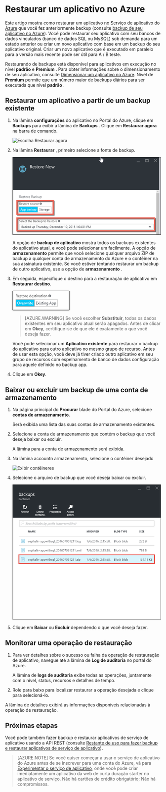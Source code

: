 <properties 
    pageTitle="Restaurar um aplicativo no Azure" 
    description="Saiba como restaurar seu aplicativo de um backup." 
    services="app-service" 
    documentationCenter="" 
    authors="cephalin" 
    manager="wpickett" 
    editor="jimbe"/>

<tags 
    ms.service="app-service" 
    ms.workload="na" 
    ms.tgt_pltfrm="na" 
    ms.devlang="na" 
    ms.topic="article" 
    ms.date="07/06/2016" 
    ms.author="cephalin"/>

# <a name="restore-an-app-in-azure"></a>Restaurar um aplicativo no Azure

Este artigo mostra como restaurar um aplicativo no [Serviço de aplicativo do Azure](../app-service/app-service-value-prop-what-is.md) que você fez anteriormente backup (consulte [backup de seu aplicativo no Azure](web-sites-backup.md)). Você pode restaurar seu aplicativo com seu bancos de dados vinculados (banco de dados SQL ou MySQL) sob demanda para um estado anterior ou criar um novo aplicativo com base em um backup do seu aplicativo original. Criar um novo aplicativo que é executado em paralelo para a versão mais recente pode ser útil para A / B teste.

Restaurando de backups está disponível para aplicativos em execução no nível **padrão** e **Premium** . Para obter informações sobre o dimensionamento de seu aplicativo, consulte [Dimensionar um aplicativo no Azure](web-sites-scale.md). Nível de **Premium** permite que um número maior de backups diários para ser executada que nível **padrão** .

<a name="PreviousBackup"></a>
## <a name="restore-an-app-from-an-existing-backup"></a>Restaurar um aplicativo a partir de um backup existente

1. Na lâmina **configurações** do aplicativo no Portal do Azure, clique em **Backups** para exibir a lâmina de **Backups** . Clique em **Restaurar agora** na barra de comando. 
    
    ![Escolha Restaurar agora][ChooseRestoreNow]

3. Na lâmina **Restaurar** , primeiro selecione a fonte de backup. 

    ![](./media/web-sites-restore/021ChooseSource.png)
    
    A opção de **backup de aplicativo** mostra todos os backups existentes do aplicativo atual, e você pode selecionar um facilmente. 
    A opção de **armazenamento** permite que você selecione qualquer arquivo ZIP de backup a qualquer conta de armazenamento do Azure e o contêiner na sua assinatura existente. 
    Se você estiver tentando restaurar um backup de outro aplicativo, use a opção de **armazenamento** .

4. Em seguida, especifique o destino para a restauração de aplicativo em **Restaurar destino**.

    ![](./media/web-sites-restore/022ChooseDestination.png)
    
    >[AZURE.WARNING] Se você escolher **Substituir**, todos os dados existentes em seu aplicativo atual serão apagados. Antes de clicar em **Okey**, certifique-se de que ele é exatamente o que você deseja fazer.
    
    Você pode selecionar um **Aplicativo existente** para restaurar o backup do aplicativo para outro aplicativo no mesmo grupo de recurso. Antes de usar esta opção, você deve já tiver criado outro aplicativo em seu grupo de recursos com espelhamento de banco de dados configuração para aquele definido no backup app. 
    
5. Clique em **Okey**.

<a name="StorageAccount"></a>
## <a name="download-or-delete-a-backup-from-a-storage-account"></a>Baixar ou excluir um backup de uma conta de armazenamento
    
1. Na página principal do **Procurar** blade do Portal do Azure, selecione **contas de armazenamento**.
    
    Será exibida uma lista das suas contas de armazenamento existentes. 
    
2. Selecione a conta de armazenamento que contém o backup que você deseja baixar ou excluir.
    
    A lâmina para a conta de armazenamento será exibida.

3. Na lâmina accountn armazenamento, selecione o contêiner desejado
    
    ![Exibir contêineres][ViewContainers]

4. Selecione o arquivo de backup que você deseja baixar ou excluir.

    ![ViewContainers](./media/web-sites-restore/03ViewFiles.png)

5. Clique em **Baixar** ou **Excluir** dependendo o que você deseja fazer.  

<a name="OperationLogs"></a>
## <a name="monitor-a-restore-operation"></a>Monitorar uma operação de restauração
    
1. Para ver detalhes sobre o sucesso ou falha da operação de restauração de aplicativo, navegue até a lâmina de **Log de auditoria** no portal do Azure. 
    
    A lâmina de **logs de auditoria** exibe todas as operações, juntamente com o nível, status, recursos e detalhes de tempo.
    
2. Role para baixo para localizar restaurar a operação desejada e clique para selecioná-lo.

A lâmina de detalhes exibirá as informações disponíveis relacionadas à operação de restauração.
    
## <a name="next-steps"></a>Próximas etapas

Você pode também fazer backup e restaurar aplicativos de serviço de aplicativo usando a API REST (consulte [Restante de uso para fazer backup e restaurar aplicativos de serviço de aplicativo](websites-csm-backup.md)).

>[AZURE.NOTE] Se você quiser começar a usar o serviço de aplicativo do Azure antes de se inscrever para uma conta do Azure, vá para [Experimentar o serviço de aplicativo](http://go.microsoft.com/fwlink/?LinkId=523751), onde você pode criar imediatamente um aplicativo da web de curta duração starter no aplicativo de serviço. Não há cartões de crédito obrigatório; Não há compromissos.


<!-- IMAGES -->
[ChooseRestoreNow]: ./media/web-sites-restore/02ChooseRestoreNow.png
[ViewContainers]: ./media/web-sites-restore/03ViewContainers.png
[StorageAccountFile]: ./media/web-sites-restore/02StorageAccountFile.png
[BrowseCloudStorage]: ./media/web-sites-restore/03BrowseCloudStorage.png
[StorageAccountFileSelected]: ./media/web-sites-restore/04StorageAccountFileSelected.png
[ChooseRestoreSettings]: ./media/web-sites-restore/05ChooseRestoreSettings.png
[ChooseDBServer]: ./media/web-sites-restore/06ChooseDBServer.png
[RestoreToNewSQLDB]: ./media/web-sites-restore/07RestoreToNewSQLDB.png
[NewSQLDBConfig]: ./media/web-sites-restore/08NewSQLDBConfig.png
[RestoredContosoWebSite]: ./media/web-sites-restore/09RestoredContosoWebSite.png
[DashboardOperationLogsLink]: ./media/web-sites-restore/10DashboardOperationLogsLink.png
[ManagementServicesOperationLogsList]: ./media/web-sites-restore/11ManagementServicesOperationLogsList.png
[DetailsButton]: ./media/web-sites-restore/12DetailsButton.png
[OperationDetails]: ./media/web-sites-restore/13OperationDetails.png
 

